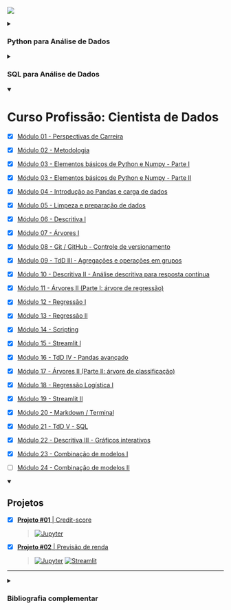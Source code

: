 [![](https://raw.githubusercontent.com/rhatiro/Curso_EBAC-Profissao_Cientista_de_Dados/main/ebac-course-utils/media/logo/newebac_logo_black_half.png)](https://github.com/rhatiro/Curso_EBAC-Profissao_Cientista_de_Dados)

<details><summary><h3>Python para Análise de Dados</h3></summary>

- [x] [Módulo 1 - Python: Variáveis & Tipos de Dados](https://github.com/rhatiro/exercicios-Python-para-Analise-de-Dados-EBAC/tree/main/Mo%CC%81dulo%2001%20-%20Python-%20Varia%CC%81veis%20%26%20Tipos%20de%20Dados)
- [x] [Módulo 2 - Python: Estruturas de Dados](https://github.com/rhatiro/exercicios-Python-para-Analise-de-Dados-EBAC/tree/main/Mo%CC%81dulo%2002%20-%20Python-%20Estruturas%20de%20Dados)
- [x] [Módulo 3 - Python: Fluxo Condicional & Repetição](https://github.com/rhatiro/exercicios-Python-para-Analise-de-Dados-EBAC/tree/main/Mo%CC%81dulo%2003%20-%20Python-%20Fluxo%20Condicional%20%26%20Repetic%CC%A7a%CC%83o)
- [x] [Módulo 4 - Python: Arquivos & Funções](https://github.com/rhatiro/exercicios-Python-para-Analise-de-Dados-EBAC/tree/main/Mo%CC%81dulo%2004%20-%20Python-%20Arquivos%20%26%20Func%CC%A7o%CC%83es)
- [x] [Módulo 5 - Python: Programação Funcional](https://github.com/rhatiro/exercicios-Python-para-Analise-de-Dados-EBAC/tree/main/Mo%CC%81dulo%2005%20-%20Python-%20Programac%CC%A7a%CC%83o%20Funcional)
- [x] [Módulo 6 - Python: Programação Orientada a Objetos](https://github.com/rhatiro/exercicios-Python-para-Analise-de-Dados-EBAC/tree/main/Mo%CC%81dulo%2006%20-%20Python-%20Programac%CC%A7a%CC%83o%20Orientada%20a%20Objetos)
- [x] [Módulo 7 - Python: Módulos & Pacotes](https://github.com/rhatiro/exercicios-Python-para-Analise-de-Dados-EBAC/tree/main/Mo%CC%81dulo%2007%20-%20Python-%20Mo%CC%81dulos%20%26%20Pacotes)
- [x] [Módulo 8 - Python: Tratamento de Erros](https://github.com/rhatiro/exercicios-Python-para-Analise-de-Dados-EBAC/tree/main/Mo%CC%81dulo%2008%20-%20Python-%20Tratamento%20de%20Erros)
- [x] [Módulo 9 - Python: Scripting](https://github.com/rhatiro/exercicios-Python-para-Analise-de-Dados-EBAC/tree/main/Mo%CC%81dulo%2009%20-%20Python-%20Scripting)
- [x] [Módulo 10 - Python: Projeto Final](https://github.com/rhatiro/exercicios-Python-para-Analise-de-Dados-EBAC/tree/main/Mo%CC%81dulo%2010%20-%20Python-%20Projeto%20Final)
  > [![Jupyter](https://img.shields.io/badge/Jupyter-F37626.svg?&logo=Jupyter&logoColor=white)](https://github.com/rhatiro/exercicios-Python-para-Analise-de-Dados-EBAC/blob/main/Mo%CC%81dulo%2010%20-%20Python-%20Projeto%20Final/Mo%CC%81dulo_10_Python-Projeto_Final-Roberto_Hatiro.ipynb)
[![Open in Kaggle](https://kaggle.com/static/images/open-in-kaggle.svg)](https://www.kaggle.com/code/robertohatiro/ebac-modulo-10-python-projeto-final?scriptVersionId=117422343)

</details>

<details><summary><h3>SQL para Análise de Dados</h3></summary>

- [x] [Módulo 1 - Base de dados & Linguagem SQL](https://github.com/rhatiro/exercicios-SQL-para-Analise-de-Dados-EBAC/tree/main/Mo%CC%81dulo%201%20-%20Base%20de%20dados%20%26%20Linguagem%20SQL)
- [x] [Módulo 2 - Trabalhando com Tabelas](https://github.com/rhatiro/exercicios-SQL-para-Analise-de-Dados-EBAC/tree/main/Mo%CC%81dulo%202%20-%20Trabalhando%20com%20Tabelas)
- [x] [Módulo 3 - Selecionando & Ordenando](https://github.com/rhatiro/exercicios-SQL-para-Analise-de-Dados-EBAC/tree/main/Mo%CC%81dulo%203%20-%20Selecionando%20%26%20Ordenando)
- [x] [Módulo 4 - Filtrando & Seleção Condicional](https://github.com/rhatiro/exercicios-SQL-para-Analise-de-Dados-EBAC/tree/main/Mo%CC%81dulo%204%20-%20Filtrando%20%26%20Selec%CC%A7a%CC%83o%20Condicional)
- [x] [Módulo 5 - Agregações](https://github.com/rhatiro/exercicios-SQL-para-Analise-de-Dados-EBAC/tree/main/Mo%CC%81dulo%205%20-%20Agregac%CC%A7o%CC%83es)
- [x] [Módulo 6 - Trabalhando com Múltiplas Tabelas](https://github.com/rhatiro/exercicios-SQL-para-Analise-de-Dados-EBAC/tree/main/Mo%CC%81dulo%206%20-%20Trabalhando%20com%20Mu%CC%81ltiplas%20Tabelas)
- [x] [Módulo 7 - SQL Avançado](https://github.com/rhatiro/exercicios-SQL-para-Analise-de-Dados-EBAC/tree/main/Mo%CC%81dulo%207%20-%20SQL%20Avanc%CC%A7ado)
- [x] [Módulo 8 - Projeto Final](https://github.com/rhatiro/exercicios-SQL-para-Analise-de-Dados-EBAC/tree/main/Mo%CC%81dulo%208%20-%20Projeto%20Final)
  > [![Jupyter](https://img.shields.io/badge/Jupyter-F37626.svg?&logo=Jupyter&logoColor=white)](https://github.com/rhatiro/exercicios-SQL-para-Analise-de-Dados-EBAC/blob/main/Mo%CC%81dulo%208%20-%20Projeto%20Final/Mo%CC%81dulo_8_SQL-Projeto_Final-Roberto_Hatiro.ipynb)
[![Open in Kaggle](https://kaggle.com/static/images/open-in-kaggle.svg)](https://www.kaggle.com/code/robertohatiro/credit-eda-and-analysis)

</details>

<details open>
  <summary>
    <h1>Curso Profissão: Cientista de Dados</h1>
  </summary>

- [x] [Módulo 01 - Perspectivas de Carreira](https://github.com/rhatiro/Curso_EBAC-Profissao_Cientista_de_Dados/tree/main/Mo%CC%81dulo%2001%20-%20Perspectivas%20de%20Carreira)

- [x] [Módulo 02 - Metodologia](https://github.com/rhatiro/Curso_EBAC-Profissao_Cientista_de_Dados/tree/main/Mo%CC%81dulo%2002%20-%20Metodologia)

- [x] [Módulo 03 - Elementos básicos de Python e Numpy - Parte I](https://github.com/rhatiro/Curso_EBAC-Profissao_Cientista_de_Dados/tree/main/Mo%CC%81dulo%2003%20-%20Elementos%20ba%CC%81sicos%20de%20Python%20e%20Numpy%20-%20Parte%20I)

- [x] [Módulo 03 - Elementos básicos de Python e Numpy - Parte II](https://github.com/rhatiro/Curso_EBAC-Profissao_Cientista_de_Dados/tree/main/Mo%CC%81dulo%2003%20-%20Elementos%20ba%CC%81sicos%20de%20Python%20e%20Numpy%20-%20Parte%20II)

- [x] [Módulo 04 - Introdução ao Pandas e carga de dados](https://github.com/rhatiro/Curso_EBAC-Profissao_Cientista_de_Dados/tree/main/Mo%CC%81dulo%2004%20-%20Introduc%CC%A7a%CC%83o%20ao%20Pandas%20e%20carga%20de%20dados)

- [x] [Módulo 05 - Limpeza e preparação de dados](https://github.com/rhatiro/Curso_EBAC-Profissao_Cientista_de_Dados/tree/main/Mo%CC%81dulo%2005%20-%20Limpeza%20e%20preparac%CC%A7a%CC%83o%20de%20dados)

- [x] [Módulo 06 - Descritiva I](https://github.com/rhatiro/Curso_EBAC-Profissao_Cientista_de_Dados/tree/main/Mo%CC%81dulo%2006%20-%20Descritiva%20I)

- [x] [Módulo 07 - Árvores I](https://github.com/rhatiro/Curso_EBAC-Profissao_Cientista_de_Dados/tree/main/Mo%CC%81dulo%2007%20-%20A%CC%81rvores%20I)

- [x] [Módulo 08 - Git / GitHub - Controle de versionamento](https://github.com/rhatiro/Curso_EBAC-Profissao_Cientista_de_Dados/tree/main/Mo%CC%81dulo%2008%20-%20Git%20:%20GitHub%20-%20Controle%20de%20versionamento)

- [x] [Módulo 09 - TdD III - Agregações e operações em grupos](https://github.com/rhatiro/Curso_EBAC-Profissao_Cientista_de_Dados/tree/main/Mo%CC%81dulo%2009%20-%20TdD%20III%20-%20Agregac%CC%A7o%CC%83es%20e%20operac%CC%A7o%CC%83es%20em%20grupos)

- [x] [Módulo 10 - Descritiva II - Análise descritiva para resposta contínua](https://github.com/rhatiro/Curso_EBAC-Profissao_Cientista_de_Dados/tree/main/Mo%CC%81dulo%2010%20-%20Descritiva%20II%20-%20Ana%CC%81lise%20descritiva%20para%20resposta%20conti%CC%81nua)

- [x] [Módulo 11 - Árvores II (Parte I: árvore de regressão)](https://github.com/rhatiro/Curso_EBAC-Profissao_Cientista_de_Dados/tree/main/Mo%CC%81dulo%2011%20-%20A%CC%81rvores%20II%20(Parte%20I-%20a%CC%81rvore%20de%20regressa%CC%83o))

- [x] [Módulo 12 - Regressão I](https://github.com/rhatiro/Curso_EBAC-Profissao_Cientista_de_Dados/tree/main/Mo%CC%81dulo%2012%20-%20Regressa%CC%83o%20I)

- [x] [Módulo 13 - Regressão II](https://github.com/rhatiro/Curso_EBAC-Profissao_Cientista_de_Dados/tree/main/Mo%CC%81dulo%2013%20-%20Regressa%CC%83o%20II)

- [x] [Módulo 14 - Scripting](https://github.com/rhatiro/Curso_EBAC-Profissao_Cientista_de_Dados/tree/main/Mo%CC%81dulo%2014%20-%20Scripting)

- [x] [Módulo 15 - Streamlit I](https://github.com/rhatiro/Curso_EBAC-Profissao_Cientista_de_Dados/tree/main/Mo%CC%81dulo_15_-_Streamlit_I)

- [x] [Módulo 16 - TdD IV - Pandas avançado](https://github.com/rhatiro/Curso_EBAC-Profissao_Cientista_de_Dados/tree/main/Mo%CC%81dulo%2016%20-%20TdD%20IV%20-%20Pandas%20avanc%CC%A7ado)

- [x] [Módulo 17 - Árvores II (Parte II: árvore de classificação)](https://github.com/rhatiro/Curso_EBAC-Profissao_Cientista_de_Dados/tree/main/Mo%CC%81dulo%2017%20-%20A%CC%81rvores%20II%20(Parte%20II-%20a%CC%81rvore%20de%20classificac%CC%A7a%CC%83o))

- [x] [Módulo 18 - Regressão Logística I](https://github.com/rhatiro/Curso_EBAC-Profissao_Cientista_de_Dados/tree/main/Mo%CC%81dulo%2018%20-%20Regressa%CC%83o%20Logi%CC%81stica%20I)

- [x] [Módulo 19 - Streamlit II](https://github.com/rhatiro/Curso_EBAC-Profissao_Cientista_de_Dados/tree/main/Mo%CC%81dulo_19_-_Streamlit_II)

- [x] [Módulo 20 - Markdown / Terminal](https://github.com/rhatiro/Curso_EBAC-Profissao_Cientista_de_Dados/tree/main/Mo%CC%81dulo%2020%20-%20Markdown%20%3A%20Terminal)
  
- [x] [Módulo 21 - TdD V - SQL](https://github.com/rhatiro/Curso_EBAC-Profissao_Cientista_de_Dados/tree/main/Mo%CC%81dulo%2021%20-%20TdD%20V%20-%20SQL)

- [x] [Módulo 22 - Descritiva III - Gráficos interativos](https://github.com/rhatiro/Curso_EBAC-Profissao_Cientista_de_Dados/tree/main/Mo%CC%81dulo%2022%20-%20Descritiva%20III%20-%20Gra%CC%81ficos%20interativos)
  
- [x] [Módulo 23 - Combinação de modelos I](https://github.com/rhatiro/Curso_EBAC-Profissao_Cientista_de_Dados/tree/main/Mo%CC%81dulo%2023%20-%20Combinac%CC%A7a%CC%83o%20de%20modelos%20I)
  
- [ ] [Módulo 24 - Combinação de modelos II](https://github.com/rhatiro/Curso_EBAC-Profissao_Cientista_de_Dados/tree/main/Mo%CC%81dulo%2024%20-%20Combinac%CC%A7a%CC%83o%20de%20modelos%20II)

<details open>
  <summary>
    <h2>Projetos</h2>
  </summary>

- [x] [**Projeto #01** | Credit-score](https://github.com/rhatiro/Credit-score)
  > [![Jupyter](https://img.shields.io/badge/Jupyter-F37626.svg?&logo=Jupyter&logoColor=white)](https://github.com/rhatiro/Credit-score/blob/main/Projeto%2001%20-%20Classificacao%20de%20credito%20-%20Roberto%20Hatiro.ipynb)

- [x] [**Projeto #02** | Previsão de renda](https://github.com/rhatiro/previsao-renda)
  > [![Jupyter](https://img.shields.io/badge/Jupyter-F37626.svg?&logo=Jupyter&logoColor=white)](https://github.com/rhatiro/previsao-renda/blob/main/ebac-projeto02-previsao_renda-roberto_hatiro.ipynb)
[![Streamlit](https://img.shields.io/badge/Streamlit-FF4B4B?logo=Streamlit&logoColor=white)](https://rhatiro-ebac-projeto02-previsao-renda.streamlit.app/)

</details>

---

<details>
  <summary>
    <h3>Bibliografia complementar</h3>
  </summary>

- #### [Módulo 17:](https://github.com/rhatiro/Curso_EBAC-Profissao_Cientista_de_Dados/tree/main/Mo%CC%81dulo%2017%20-%20A%CC%81rvores%20II%20(Parte%20II-%20a%CC%81rvore%20de%20classificac%CC%A7a%CC%83o))

  - [Documentação do scikitlearn](https://scikit-learn.org/stable/modules/cross_validation.html)
  - ["The Elements of Statistical Learning" J. H. Friedman, R. Tibshirani e . Hastle](https://hastie.su.domains/Papers/ESLII.pdf)
  - ["An Introduction to Statistical Learning" Gareth M. James, Daniela Witten, Trevor Hastie, R J Tibshirani](https://www.statlearning.com/)
  
- #### [Módulo 22:](https://github.com/rhatiro/Curso_EBAC-Profissao_Cientista_de_Dados/tree/main/Mo%CC%81dulo%2022%20-%20Descritiva%20III%20-%20Gra%CC%81ficos%20interativos)
  
  - ["Python para análise de dados" Wes McKinney, ed. Oreilly, 2019 - Capítulo 6](https://novatec.com.br/livros/python-para-analise-de-dados-3ed/)
  - ["Storytelling com Dados" Cole Nussbaumer Knaflic, Alta books, 2019](https://altabooks.com.br/produto/storytelling-com-dados/)
  
- #### [Módulo 23:](https://github.com/rhatiro/Curso_EBAC-Profissao_Cientista_de_Dados/tree/main/Mo%CC%81dulo%2023%20-%20Combinac%CC%A7a%CC%83o%20de%20modelos%20I)
  
  - [Random forests - classification description](https://www.stat.berkeley.edu/~breiman/RandomForests/cc_home.htm)
  - [sklearn.ensemble.RandomForestClassifier — scikit-learn 1.2.2 documentation](https://scikit-learn.org/stable/modules/generated/sklearn.ensemble.RandomForestClassifier.html)
  
- #### [Módulo 24:]()
  
  - 1984:
    > - [CART](https://www.google.com/search?q=Classification+And+Regression+Trees+By+Leo+Breiman,+Jerome+H.+Friedman,+Richard+A.+Olshen,+Charles+J.+Stone&sxsrf=APq-WBsB-F7EMQLKLS-MDIV1-aQJOT_NXQ:1644165838636&ei=zvr_Yf6CJuKSxc8PlOiR-Ac&ved=0ahUKEwj-oY2Gw-v1AhViS)
  - Bagging
    >  - 1996:
      >> - [Bagging](https://link.springer.com/content/pdf/10.1007/BF00058655.pdf)
    > - 2001:
      >> - [Random Forest](https://www.stat.berkeley.edu/~breiman/randomforest2001.pdf)
  - Boosting
    > - 1990 - 1995:
      >> - [Boosting 1](https://link.springer.com/article/10.1007/BF00116037)
      >> - [Boosting 2](https://www.sciencedirect.com/science/article/pii/S0890540185711364)
      >> - [Boosting 3](https://www.researchgate.net/publication/2798688_Data_Filtering_and_Distribution_Modeling_Algorithms_for_Machine_Learning)
    > - 1997:
      >> - [Adaboost](https://www.sciencedirect.com/science/article/pii/S002200009791504X)
    > - 1999:
      >> - [GBM](https://jerryfriedman.su.domains/ftp/trebst.pdf)
      >> - [Stochastic GBM](https://jerryfriedman.su.domains/ftp/stobst.pdf)
    > - 2014 - 2016:
      >> - [**XGBoost**](https://arxiv.org/pdf/1603.02754.pdf)
    > - 2017:
      >> - [LightGBM](https://papers.nips.cc/paper/2017/hash/6449f44a102fde848669bdd9eb6b76fa-Abstract.html)
      >> - [CatBoost](https://arxiv.org/abs/1706.09516)
  - [A Decision-Theoretic Generalization of On-Line Learning and an Application to Boosting - ScienceDirect](https://www.sciencedirect.com/science/article/pii/S002200009791504X)
  - [1.11. Ensemble methods — scikit-learn 1.2.2 documentation](https://scikit-learn.org/stable/modules/ensemble.html)
  - [sklearn.ensemble.GradientBoostingClassifier — scikit-learn 1.2.2 documentation](https://scikit-learn.org/stable/modules/generated/sklearn.ensemble.GradientBoostingClassifier.html)

</details>

</details>
